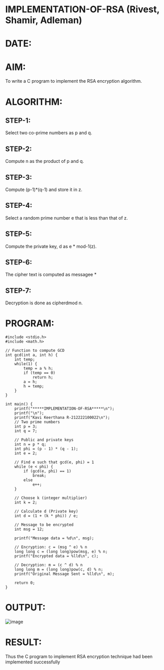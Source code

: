 # IMPLEMENTATION-OF-RSA (Rivest, Shamir, Adleman)
# DATE:

# AIM:
To write a C program to implement the RSA encryption algorithm.

# ALGORITHM:
## STEP-1: 
Select two co-prime numbers as p and q.

## STEP-2: 
Compute n as the product of p and q.

## STEP-3: 
Compute (p-1)*(q-1) and store it in z.

## STEP-4: 
Select a random prime number e that is less than that of z.

## STEP-5: 
Compute the private key, d as e * mod-1(z).

## STEP-6: 
The cipher text is computed as messagee *

## STEP-7: 
Decryption is done as cipherdmod n.

# PROGRAM:
```
#include <stdio.h>
#include <math.h>

// Function to compute GCD
int gcd(int a, int h) {
    int temp;
    while(1) {
        temp = a % h;
        if (temp == 0)
            return h;
        a = h;
        h = temp;
    }
}

int main() {
    printf("*****IMPLEMENTATION-OF-RSA*****\n");
    printf("\n");
    printf("Kavi Keerthana R-212222100022\n");
    // Two prime numbers
    int p = 3;
    int q = 7;
    
    // Public and private keys
    int n = p * q;
    int phi = (p - 1) * (q - 1);
    int e = 2;

    // Find e such that gcd(e, phi) = 1
    while (e < phi) {
        if (gcd(e, phi) == 1)
            break;
        else
            e++;
    }

    // Choose k (integer multiplier)
    int k = 2;
    
    // Calculate d (Private key)
    int d = (1 + (k * phi)) / e;

    // Message to be encrypted
    int msg = 12;
    
    printf("Message data = %d\n", msg);

    // Encryption: c = (msg ^ e) % n
    long long c = (long long)pow(msg, e) % n;
    printf("Encrypted data = %lld\n", c);

    // Decryption: m = (c ^ d) % n
    long long m = (long long)pow(c, d) % n;
    printf("Original Message Sent = %lld\n", m);
 
    return 0;
}

```

# OUTPUT:
![image](https://github.com/user-attachments/assets/a411c08a-aff2-49e6-abf4-a22b4c7111c1)

# RESULT:
Thus the C program to implement RSA encryption technique had been implemented successfully
